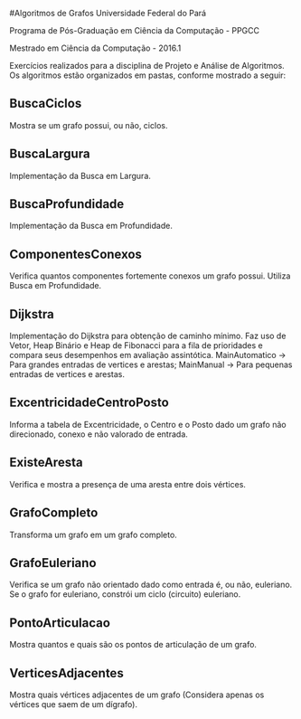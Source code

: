 #Algoritmos de Grafos
Universidade Federal do Pará

Programa de Pós-Graduação em Ciência da Computação - PPGCC

Mestrado em Ciência da Computação - 2016.1

Exercícios realizados para a disciplina de Projeto e Análise de Algoritmos. Os algoritmos estão organizados em pastas, conforme mostrado a seguir:

BuscaCiclos
---
Mostra se um grafo possui, ou não, ciclos.

BuscaLargura
---
Implementação da Busca em Largura.

BuscaProfundidade
---
Implementação da Busca em Profundidade.

ComponentesConexos
---
Verifica quantos componentes fortemente conexos um grafo possui. Utiliza Busca em Profundidade.

Dijkstra
---
Implementação do Dijkstra para obtenção de caminho mínimo. Faz uso de Vetor, Heap Binário e Heap de Fibonacci para a fila de prioridades e compara seus desempenhos em avaliação assintótica.
MainAutomatico -> Para grandes entradas de vertices e arestas;
MainManual -> Para pequenas entradas de vertices e arestas.

ExcentricidadeCentroPosto
---
Informa a tabela de Excentricidade, o Centro e o Posto dado um grafo não direcionado, conexo e não valorado de entrada.

ExisteAresta
---
Verifica e mostra a presença de uma aresta entre dois vértices.

GrafoCompleto
---
Transforma um grafo em um grafo completo.

GrafoEuleriano
---
Verifica se um grafo não orientado dado como entrada é, ou não, euleriano. Se o grafo for euleriano, constrói um ciclo (circuito) euleriano.

PontoArticulacao
---
Mostra quantos e quais são os pontos de articulação de um grafo.

VerticesAdjacentes
---
Mostra quais vértices adjacentes de um grafo (Considera apenas os vértices que saem de um dígrafo).
